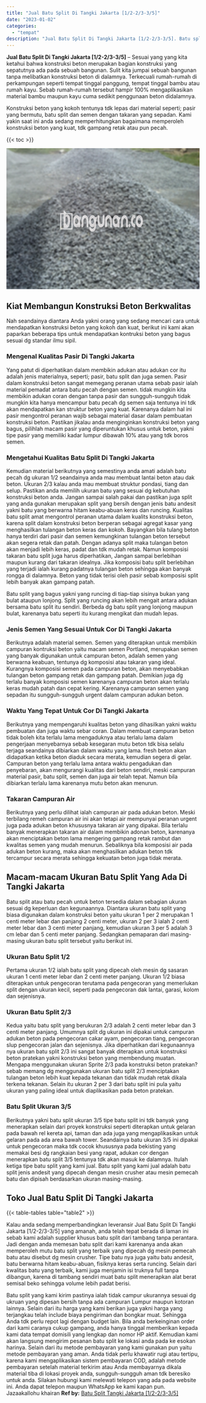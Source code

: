 ```yaml
---
title: "Jual Batu Split Di Tangki Jakarta [1/2-2/3-3/5]"
date: "2023-01-02"
categories: 
  - "tempat"
description: "Jual Batu Split Di Tangki Jakarta [1/2-2/3-3/5]. Batu split yang kami kirim pastinya ialah tidak campur ukurannya sesuai dg ukruan yang dipesan bersih tanpa..."
---
```


**Jual Batu Split Di Tangki Jakarta \[1/2-2/3-3/5\]** – Sesuai yang yang kita ketahui bahwa konstruksi beton merupakan bagian konstruksi yang sepatutnya ada pada sebuah bangunan. Sulit kita jumpai sebuah bangunan tanpa melibatkan konstruksi beton di dalamnya. Terkecuali rumah-rumah di perkampungan seperti tempat tinggal panggung, tempat tinggal bambu atau rumah kayu. Sebab rumah-rumah tersebut hampir 100% mengaplikasikan material bambu maupun kayu cuma sedikit penggunaan beton didalamnya.

Konstruksi beton yang kokoh tentunya tdk lepas dari material seperti; pasir yang bermutu, batu split dan semen dengan takaran yang sepadan. Kami yakin saat ini anda sedang memperhitungkan bagaimana memperoleh konstruksi beton yang kuat, tdk gampang retak atau pun pecah.

{{< toc >}}

![Jual Batu Split Di Tangki Jakarta [1/2-2/3-3/5]](/images/jual-batu-split-16.png)

## Kiat Membangun Konstruksi Beton Berkwalitas

Nah seandainya diantara Anda yakni orang yang sedang mencari cara untuk mendapatkan konstruksi beton yang kokoh dan kuat, berikut ini kami akan paparkan beberapa tips untuk mendapatkan kontruksi beton yang bagus sesuai dg standar ilmu sipil.

### Mengenal Kualitas Pasir Di Tangki Jakarta

Yang patut di diperhatikan dalam membikin adukan atau adukan cor itu adalah jenis materialnya, seperti; pasir, batu split dan juga semen. Pasir dalam konstruksi beton sangat memegang peranan utama sebab pasir ialah material pemadat antara batu pecah dengan semen. tidak mungkin kita membikin adukan coran dengan tanpa pasir dan sungguh-sungguh tidak mungkin kita hanya mencampur batu pecah dg semen saja tentunya ini tdk akan mendapatkan kan struktur beton yang kuat. Karenanya dalam hal ini pasir mengontrol peranan wajib sebagai material dasar dalam pembuatan konstruksi beton. Pastikan jikalau anda menginginkan konstruksi beton yang bagus, pilihlah macam pasir yang diperuntukan khusus untuk beton, yakni tipe pasir yang memiliki kadar lumpur dibawah 10% atau yang tdk boros semen.

### Mengetahui Kualitas Batu Split Di Tangki Jakarta

Kemudian material berikutnya yang semestinya anda amati adalah batu pecah dg ukuran 1/2 seandainya anda mau membuat lantai beton atau dak beton. Ukuran 2/3 kalau anda mau membuat struktur pondasi, tiang dan selup. Pastikan anda memilih ukuran batu yang sesuai dg kebutuhan konstruksi beton anda. Jangan sampai salah pakai dan pastikan juga split yang anda gunakan merupakan split yang bersih dengan jenis batu andesit yakni batu yang berwarna hitam keabu-abuan keras dan runcing. Kualitas batu split amat mengontrol peranan utama dalam kualits konstruksi beton, karena split dalam konstruksi beton berperan sebagai agregat kasar yang menghasilkan tulangan beton keras dan kokoh. Bayangkan bila tulang beton hanya terdiri dari pasir dan semen kemungkinan tulangan beton tersebut akan segera retak dan patah. Dengan adanya split maka tulangan beton akan menjadi lebih keras, padat dan tdk mudah retak. Namun komposisi takaran batu split juga harus diperhatikan, Jangan sampai berlebihan maupun kurang dari takaran idealnya. Jika komposisi batu split berlebihan yang terjadi ialah kurang padatnya tulangan beton sehingga akan banyak rongga di dalamnya. Beton yang tidak terisi oleh pasir sebab komposisi split lebih banyak akan gampang patah.

Batu split yang bagus yakni yang runcing di tiap-tiap sisinya bukan yang bulat ataupun lonjong. Split yang runcing akan lebih mengait antara adukan bersama batu split itu sendiri. Berbeda dg batu split yang lonjong maupun bulat, karenanya batu seperti itu kurang mengikat dan mudah lepas.

### Jenis Semen Yang Sesuai Untuk Cor Di Tangki Jakarta

Berikutnya adalah material semen. Semen yang diterapkan untuk membikin campuran kontruksi beton yaitu macam semen Portland, merupakan semen yang banyak digunakan untuk campuran beton, adalah semen yang berwarna keabuan, tentunya dg komposisi atau takaran yang ideal. Kurangnya komposisi semen pada campuran beton, akan menyebabkan tulangan beton gampang retak dan gampang patah. Demikian juga dg terlalu banyak komposisi semen karenanya campuran beton akan terlalu keras mudah patah dan cepat kering. Karenanya campuran semen yang sepadan itu sungguh-sungguh urgent dalam campuran adukan beton.

### Waktu Yang Tepat Untuk Cor Di Tangki Jakarta

Berikutnya yang mempengaruhi kualitas beton yang dihasilkan yakni waktu pembuatan dan juga waktu sebar coran. Dalam membuat campuran beton tidak boleh kita terlalu lama mengaduknya atau terlalu lama dalam pengerjaan menyebarnya sebab kesegaran mutu beton tdk bisa selalu terjaga seandainya dibiarkan dalam waktu yang lama. fresh beton akan didapatkan ketika beton diaduk secara merata, kemudian segera di gelar. Campuran beton yang terlalu lama antara waktu pengadukan dan penyebaran, akan mengurangi kualitas dari beton sendiri, meski campuran material pasir, batu split, semen dan juga air telah tepat. Namun bila dibiarkan terlalu lama karenanya mutu beton akan menurun.

### Takaran Campuran Air

Berikutnya yang perlu dilihat ialah campuran air pada adukan beton. Meski terbilang remeh campuran air ini akan tetapi air mempunyai peranan urgent juga pada adukan beton khususnya takaran air yang dipakai. Bila terlalu banyak menerapkan takaran air dalam membikin adonan beton, karenanya akan menciptakan beton lama mengering gampang retak rambut dan kwalitas semen yang mudah menurun. Sebaliknya bila komposisi air pada adukan beton kurang, maka akan menghasilkan adukan beton tdk tercampur secara merata sehingga kekuatan beton juga tidak merata.

## Macam-macam Ukuran Batu Split Yang Ada Di Tangki Jakarta

Batu split atau batu pecah untuk beton tersedia dalam sebagian ukuran sesuai dg keperluan dan kegunaannya. Diantara ukuran batu split yang biasa digunakan dalam konstruksi beton yaitu ukuran 1 per 2 merupakan 1 centi meter lebar dan panjang 2 centi meter, ukuran 2 per 3 ialah 2 centi meter lebar dan 3 centi meter panjang, kemudian ukuran 3 per 5 adalah 3 cm lebar dan 5 centi meter panjang. Sedangkan pemaparan dari masing-masing ukuran batu split tersebut yaitu berikut ini.

### Ukuran Batu Split 1/2

Pertama ukuran 1/2 ialah batu split yang dipecah oleh mesin dg sasaran ukuran 1 centi meter lebar dan 2 centi meter panjang. Ukuran 1/2 biasa diterapkan untuk pengecoran terutama pada pengecoran yang memerlukan split dengan ukuran kecil, seperti pada pengecoran dak lantai, garasi, kolom dan sejenisnya.

### Ukuran Batu Split 2/3

Kedua yaitu batu split yang berukuran 2/3 adalah 2 centi meter lebar dan 3 centi meter panjang. Umumnya split dg ukuran ini dipakai untuk campuran adukan beton pada pengecoran cakar ayam, pengecoran tiang, pengecoran slup pengecoran jalan dan sejenisnya. Jika diperhatikan dari kegunaannya nya ukuran batu split 2/3 ini sangat banyak diterapkan untuk konstruksi beton pratekan yakni konstruksi beton yang membendung muatan. Mengapa menggunakan ukuran Sprite 2/3 pada konstruksi beton pratekan? sebab memang dg menggunakan ukuran batu split 2/3 menciptakan tulangan beton lebih kuat kepada tekanan dan tidak mudah retak dikala terkena tekanan. Selain itu ukuran 2 per 3 dari batu split ini pula yaitu ukuran yang paling ideal untuk diaplikasikan pada beton pratekan.

### Batu Split Ukuran 3/5

Berikutnya yakni batu split ukuran 3/5 tipe batu split ini tdk banyak yang menerapkan selain dari proyek konstruksi seperti diterapkan untuk gelaran pada bawah rel kereta api, taman dan ada juga yang mengaplikasikan untuk gelaran pada ada area bawah tower. Seandainya batu ukuran 3/5 ini dipakai untuk pengecoran maka tdk cocok khususnya pada bekisting yang memakai besi dg rangkaian besi yang rapat, adukan cor dengan menerapkan batu split 3/5 tentunya tdk akan masuk ke dalamnya. Itulah ketiga tipe batu split yang kami jual. Batu split yang kami jual adalah batu split jenis andesit yang dipecah dengan mesin crusher atau mesin pemecah batu dan dipisah berdasarkan ukuran masing-masing.

## Toko Jual Batu Split Di Tangki Jakarta

{{< table-tables table="table2" >}}

Kalau anda sedang memperbandingkan leveransir Jual Batu Split Di Tangki Jakarta \[1/2-2/3-3/5\] yang amanah, anda telah tepat berada di laman ini sebab kami adalah supplier khusus batu split dari tambang tanpa perantara. Jadi dengan anda memesan batu split dari kami karenanya anda akan memperoleh mutu batu split yang terbaik yang dipecah dg mesin pemecah batu atau disebut dg mesin crusher. Tipe batu nya juga yaitu batu andesit, batu berwarna hitam keabu-abuan, fisiknya keras serta runcing. Selain dari kwalitas batu yang terbaik, kami juga menjamin isi truknya full tanpa dibangun, karena di tambang sendiri muat batu split menerapkan alat berat semisal beko sehingga volume lebih padat berisi.

Batu split yang kami kirim pastinya ialah tidak campur ukurannya sesuai dg ukruan yang dipesan bersih tanpa ada campuran Lumpur maupun kotoran lainnya. Selain dari itu harga yang kami berikan juga yakni harga yang terjangkau telah include biaya pengiriman dan bongkar muat. Sehingga Anda tdk perlu repot lagi dengan budget lain. Bila anda berkeinginan order dari kami caranya cukup gampang, anda hanya tinggal memberikan kepada kami data tempat domisili yang lengkap dan nomor HP aktif. Kemudian kami akan langsung mengirim pesanan batu split ke lokasi anda pada ke esokan harinya. Selain dari itu metode pembayaran yang kami gunakan pun yaitu metode pembayaran yang aman. Anda tidak perlu khawatir rugi atau tertipu, karena kami mengaplikasikan sistem pembayaran COD, adalah metode pembayaran setelah material terkirim atau Anda membayarnya dikala material tiba di lokasi proyek anda, sungguh-sungguh aman tdk beresiko untuk anda. Silakan hubungi kami melewati telepon yang ada pada website ini. Anda dapat telepon maupun WhatsApp ke kami kapan pun. Jazaakallohu khairan
**Ref by:** [Batu Split Tangki Jakarta [1/2-2/3-3/5]](https://id.wikipedia.org/wiki/Batu)
